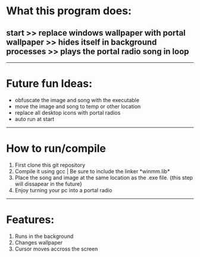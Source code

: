 
<div class="head">
  <h1>What this program does:</h1>
  <h2>start >> replace windows wallpaper with portal wallpaper >> hides itself in background processes >> plays the portal radio song in loop</h2>
  <hr>
  <h1>Future fun Ideas:</h1>
  <div>
    <ul>
      <li>obfuscate the image and song with the executable</li>
      <li>move the image and song to temp or other location</li>
      <li>replace all desktop icons with portal radios</li>
      <li>auto run at start</li>
    </ul>
  </div>
  <hr>
  <h1>How to run/compile</h1>
  <ol>
  <li>First clone this git repository</li>
  <li>Compile it using gcc | Be sure to include the linker *winmm.lib*</li>
  <li>Place the song and image at the same location as the .exe file. {this step will dissapear in the future}</li>
  <li>Enjoy turning your pc into a portal radio</li>
  </ol>
	<hr>
</div>

<div class="body">
	<h1>Features:</h1>
	<ol>
		<li>Runs in the background</li>
		<li>Changes wallpaper</li>
		<li>Cursor moves accross the screen</li>
	</ol>
</div>
